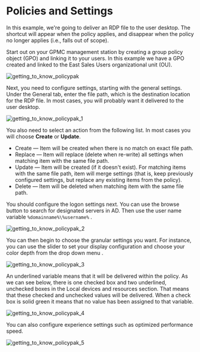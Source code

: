 # Policies and Settings

In this example, we're going to deliver an RDP file to the user desktop. The shortcut will appear
when the policy applies, and disappear when the policy no longer applies (i.e., falls out of scope).

Start out on your GPMC management station by creating a group policy object (GPO) and linking it to
your users. In this example we have a GPO created and linked to the East Sales Users organizational
unit (OU).

![getting_to_know_policypak](/img/product_docs/endpointpolicymanager/remotedesktopprotocol/getting_to_know_endpointpolicymanager.webp)

Next, you need to configure settings, starting with the general settings. Under the General tab,
enter the file path, which is the destination location for the RDP file. In most cases, you will
probably want it delivered to the user desktop.

![getting_to_know_policypak_1](/img/product_docs/endpointpolicymanager/remotedesktopprotocol/getting_to_know_endpointpolicymanager_1.webp)

You also need to select an action from the following list. In most cases you will choose **Create**
or **Update**.

- Create — Item will be created when there is no match on exact file path.
- Replace — Item will replace (delete when re-write) all settings when matching item with the same
  file path.
- Update — Item will be created (if it doesn't exist). For matching items with the same file path,
  item will merge settings (that is, keep previously configured settings, but replace any existing
  items from the policy).
- Delete — Item will be deleted when matching item with the same file path.

You should configure the logon settings next. You can use the browse button to search for designated
servers in AD. Then use the user name variable `%domainname%\%username%` .

![getting_to_know_policypak_2](/img/product_docs/endpointpolicymanager/remotedesktopprotocol/getting_to_know_endpointpolicymanager_2.webp)

You can then begin to choose the granular settings you want. For instance, you can use the slider to
set your display configuration and choose your color depth from the drop down menu .

![getting_to_know_policypak_3](/img/product_docs/endpointpolicymanager/remotedesktopprotocol/getting_to_know_endpointpolicymanager_3.webp)

An underlined variable means that it will be delivered within the policy. As we can see below, there
is one checked box and two underlined, unchecked boxes in the Local devices and resources section.
That means that these checked and unchecked values will be delivered. When a check box is solid
green it means that no value has been assigned to that variable.

![getting_to_know_policypak_4](/img/product_docs/endpointpolicymanager/remotedesktopprotocol/getting_to_know_endpointpolicymanager_4.webp)

You can also configure experience settings such as optimized performance speed.

![getting_to_know_policypak_5](/img/product_docs/endpointpolicymanager/remotedesktopprotocol/getting_to_know_endpointpolicymanager_5.webp)
